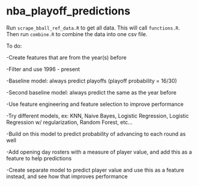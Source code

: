 # nba_playoff_predictions

Run `scrape_bball_ref_data.R` to get all data. This will call `functions.R`.</br> Then run `combine.R` to combine the data into one csv file.


To do:

-Create features that are from the year(s) before

-Filter and use 1996 - present



-Baseline model: always predict playoffs (playoff probability = 16/30)

-Second baseline model: always predict the same as the year before

-Use feature engineering and feature selection to improve performance



-Try different models, ex: KNN, Naive Bayes, Logistic Regression, Logistic Regression w/ regularization, Random Forest, etc...



-Build on this model to predict probability of advancing to each round as well



-Add opening day rosters with a measure of player value, and add this as a feature to help predictions

-Create separate model to predict player value and use this as a feature instead, and see how that improves performance

